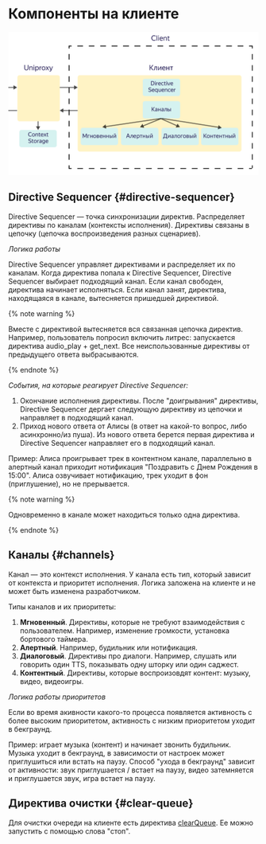 
# Компоненты на клиенте

![components-client](../images/components-client.png)

## Directive Sequencer {#directive-sequencer}

Directive Sequencer — точка синхронизации директив. Распределяет директивы по каналам (контексты исполнения). Директивы связаны в цепочку (цепочка воспроизведения разных сценариев).

*Логика работы*

Directive Sequencer управляет директивами и распределяет их по каналам. Когда директива попала к Directive Sequencer, Directive Sequencer выбирает подходящий канал. Если канал свободен, директива начинает исполняться. Если канал занят, директива, находящаяся в канале, вытесняется пришедшей директивой. 

{% note warning %}

Вместе с директивой вытесняется вся связанная цепочка директив. Например, пользователь попросил включить литрес: запускается директива audio_play + get_next. Все неиспользованные директивы от предыдущего ответа выбрасываются. 

{% endnote %}

*События, на которые реагирует Directive Sequencer:*

1. Окончание исполнения директивы. 
После "доигрывания" директивы, Directive Sequencer дергает следующую директиву из цепочки и направляет в подходящий канал.
2. Приход нового ответа от Алисы (в ответ на какой-то вопрос, либо асинхронно/из пуша).
Из нового ответа берется первая директива и Directive Sequencer направляет его в подходящий канал.

Пример: Алиса проигрывает трек в контентном канале, параллельно в алертный канал приходит нотификация "Поздравить с Днем Рождения в 15:00". Алиса озвучивает нотификацию, трек уходит в фон (приглушение), но не прерывается.

{% note warning %}

Одновременно в канале может находиться только одна директива.

{% endnote %}

## Каналы {#channels}

Канал — это контекст исполнения. У канала есть тип, который зависит от контекста и приоритет исполнения. Логика заложена на клиенте и не может быть изменена разработчиком.

Типы каналов и их приоритеты:

1. **Мгновенный**. Директивы, которые не требуют взаимодействия с пользователем. Например, изменение громкости, установка бортового таймера.
2. **Алертный**. Например, будильник или нотификация.
3. **Диалоговый**. Директивы про диалоги. Например, слушать или говорить один TTS, показывать одну шторку или один саджест.
4. **Контентный**. Директивы, которые воспроизовдят контент: музыку, видео, видеоигры. 

*Логика работы приоритетов*

Если во время акивности какого-то процесса появляется активность с более высоким приоритетом, активность с низким приоритетом уходит в бекграунд.

Пример: играет музыка (контент) и начинает звонить будильник. Музыка уходит в бекграунд, в зависимости от настроек может приглушиться или встать на паузу. Способ "ухода в бекграунд" зависит от активности: звук приглушается / встает на паузу, видео затемняется и приглушается звук, игра встает на паузу.

## Директива очистки {#clear-queue}

Для очистки очереди на клиенте есть директива [clearQueue](https://a.yandex-team.ru/arc/trunk/arcadia/alice/megamind/protos/scenarios/directives.proto?rev=r8410797#L1290). Ее можно запустить с помощью слова "стоп".
